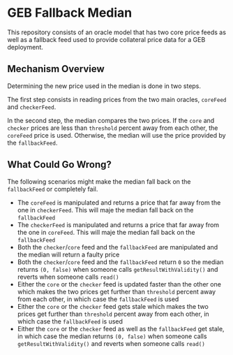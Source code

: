# GEB Fallback Median

This repository consists of an oracle model that has two core price feeds as well as a fallback feed used to provide collateral price data for a GEB deployment.

## Mechanism Overview

Determining the new price used in the median is done in two steps.

The first step consists in reading prices from the two main oracles, `coreFeed` and `checkerFeed`.

In the second step, the median compares the two prices. If the `core` and `checker` prices are less than `threshold` percent away from each other, the `coreFeed` price is used. Otherwise, the median will use the price provided by the `fallbackFeed`.

## What Could Go Wrong?

The following scenarios might make the median fall back on the `fallbackFeed` or completely fail.

- The `coreFeed` is manipulated and returns a price that far away from the one in `checkerFeed`. This will maje the median fall back on the `fallbackFeed`
- The `checkerFeed` is manipulated and returns a price that far away from the one in `coreFeed`. This will maje the median fall back on the `fallbackFeed`
- Both the `checker`/`core` feed and the `fallbackFeed` are manipulated and the median will return a faulty price
- Both the `checker`/`core` feed and the `fallbackFeed` return `0` so the median returns `(0, false)` when someone calls `getResultWithValidity()` and reverts when someone calls `read()`
- Either the `core` or the `checker` feed is updated faster than the other one which makes the two prices get further than `threshold` percent away from each other, in which case the `fallbackFeed` is used
- Either the `core` or the `checker` feed gets stale which makes the two prices get further than `threshold` percent away from each other, in which case the `fallbackFeed` is used
- Either the `core` or the `checker` feed as well as the `fallbackFeed` get stale, in which case the median returns `(0, false)` when someone calls `getResultWithValidity()` and reverts when someone calls `read()`
